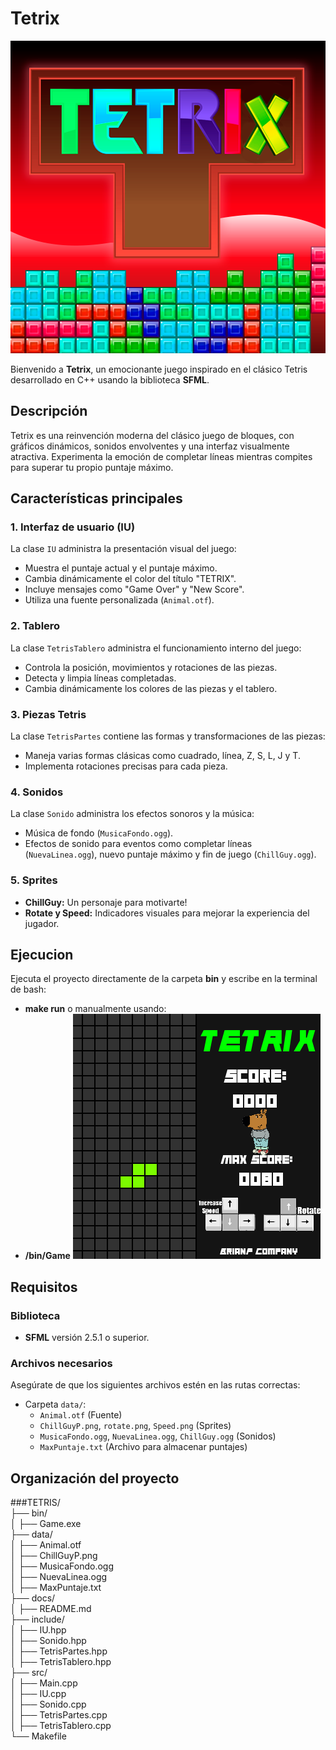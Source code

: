 # Tetrix

![Vista previa de Tetrix](./Tetrix.png)

Bienvenido a **Tetrix**, un emocionante juego inspirado en el clásico Tetris desarrollado en C++ usando la biblioteca **SFML**.

## Descripción

Tetrix es una reinvención moderna del clásico juego de bloques, con gráficos dinámicos, sonidos envolventes y una interfaz visualmente atractiva. Experimenta la emoción de completar líneas mientras compites para superar tu propio puntaje máximo.

## Características principales

### 1. **Interfaz de usuario (IU)**
La clase `IU` administra la presentación visual del juego:
- Muestra el puntaje actual y el puntaje máximo.
- Cambia dinámicamente el color del título "TETRIX".
- Incluye mensajes como "Game Over" y "New Score".
- Utiliza una fuente personalizada (`Animal.otf`).

### 2. **Tablero**
La clase `TetrisTablero` administra el funcionamiento interno del juego:
- Controla la posición, movimientos y rotaciones de las piezas.
- Detecta y limpia líneas completadas.
- Cambia dinámicamente los colores de las piezas y el tablero.

### 3. **Piezas Tetris**
La clase `TetrisPartes` contiene las formas y transformaciones de las piezas:
- Maneja varias formas clásicas como cuadrado, línea, Z, S, L, J y T.
- Implementa rotaciones precisas para cada pieza.

### 4. **Sonidos**
La clase `Sonido` administra los efectos sonoros y la música:
- Música de fondo (`MusicaFondo.ogg`).
- Efectos de sonido para eventos como completar líneas (`NuevaLinea.ogg`), nuevo puntaje máximo y fin de juego (`ChillGuy.ogg`).

### 5. **Sprites**
- **ChillGuy:** Un personaje para motivarte!
- **Rotate y Speed:** Indicadores visuales para mejorar la experiencia del jugador.

## **Ejecucion** 
Ejecuta el proyecto directamente de la carpeta **bin** y escribe en la terminal de bash:
- **make run**
o manualmente usando: 
- **/bin/Game**
![Vista previa del Gameplay](./GamePlay.png)

## Requisitos

### **Biblioteca**
- **SFML**  versión 2.5.1 o superior.


### **Archivos necesarios**
Asegúrate de que los siguientes archivos estén en las rutas correctas:
- Carpeta `data/`:
  - `Animal.otf` (Fuente)
  - `ChillGuyP.png`, `rotate.png`, `Speed.png` (Sprites)
  - `MusicaFondo.ogg`, `NuevaLinea.ogg`, `ChillGuy.ogg` (Sonidos)
  - `MaxPuntaje.txt` (Archivo para almacenar puntajes)

## Organización del proyecto
###TETRIS/  
├── bin/  
│   ├── Game.exe                  
├── data/                
│   ├── Animal.otf  
│   ├── ChillGuyP.png  
│   ├── MusicaFondo.ogg  
│   ├── NuevaLinea.ogg  
│   ├── MaxPuntaje.txt  
├── docs/      
│   ├── README.md              
├── include/               
│   ├── IU.hpp  
│   ├── Sonido.hpp  
│   ├── TetrisPartes.hpp  
│   ├── TetrisTablero.hpp  
├── src/                   
│   ├── Main.cpp  
│   ├── IU.cpp  
│   ├── Sonido.cpp  
│   ├── TetrisPartes.cpp  
│   ├── TetrisTablero.cpp  
└── Makefile             